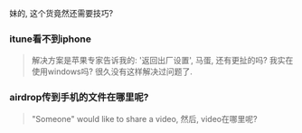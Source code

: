 妹的, 这个货竟然还需要技巧?

### itune看不到iphone

> 解决方案是苹果专家告诉我的: '返回出厂设置', 马蛋, 还有更扯的吗? 我实在使用windows吗? 很久没有这样解决过问题了.

### airdrop传到手机的文件在哪里呢?

> "Someone" would like to share a video, 然后, video在哪里呢?